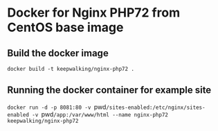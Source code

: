 # Docker for Nginx PHP72 from CentOS base image

## Build the docker image

`docker build -t keepwalking/nginx-php72 .`

## Running the docker container for example site

`docker run -d -p 8081:80 -v `pwd`/sites-enabled:/etc/nginx/sites-enabled -v `pwd`/app:/var/www/html --name nginx-php72 keepwalking/nginx-php72`
